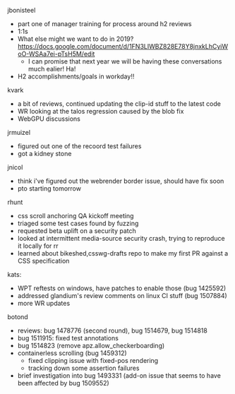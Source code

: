 jbonisteel
  * part one of manager training for process around h2 reviews
  * 1:1s
  * What else might we want to do in 2019? https://docs.google.com/document/d/1FN3LIWBZ828E78Y8jnxkLhCyiWoO-WSAa7ei-pTsH5M/edit
    * I can promise that next year we will be having these conversations much ealier! Ha!
  * H2 accomplishments/goals in workday!!

kvark
  * a bit of reviews, continued updating the clip-id stuff to the latest code
  * WR looking at the talos regression caused by the blob fix
  * WebGPU discussions

jrmuizel
  * figured out one of the recoord test failures
  * got a kidney stone

jnicol
  * think i've figured out the webrender border issue, should have fix soon
  * pto starting tomorrow

rhunt
  * css scroll anchoring QA kickoff meeting
  * triaged some test cases found by fuzzing
  * requested beta uplift on a security patch
  * looked at intermittent media-source security crash, trying to reproduce it locally for rr
  * learned about bikeshed,csswg-drafts repo to make my first PR against a CSS specification

kats:
  * WPT reftests on windows, have patches to enable those (bug 1425592)
  * addressed glandium's review comments on linux CI stuff (bug 1507884)
  * more WR updates

botond
  * reviews: bug 1478776 (second round), bug 1514679, bug 1514818
  * bug 1511915: fixed test annotations
  * bug 1514823 (remove apz.allow_checkerboarding)
  * containerless scrolling (bug 1459312)
    * fixed clipping issue with fixed-pos rendering
    * tracking down some assertion failures
  * brief investigation into bug 1493331 (add-on issue that seems to have been affected by bug 1509552)
